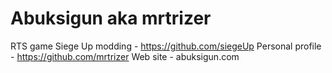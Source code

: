 # Abuksigun aka mrtrizer

RTS game Siege Up modding - https://github.com/siegeUp
Personal profile - https://github.com/mrtrizer
Web site - abuksigun.com
